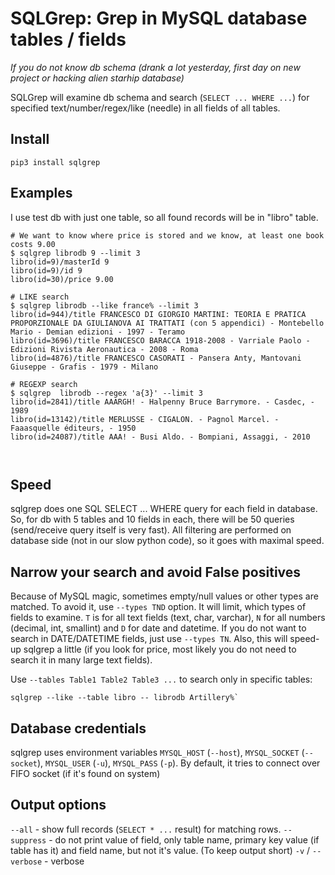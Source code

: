 # SQLGrep: Grep in MySQL database tables / fields

*If you do not know db schema (drank a lot yesterday, first day on new project or hacking alien starhip database)*

SQLGrep will examine db schema and search (`SELECT ... WHERE ...`) for specified text/number/regex/like (needle) in all fields of all tables.

## Install
`pip3 install sqlgrep`

## Examples
I use test db with just one table, so all found records will be in "libro" table.

~~~shell
# We want to know where price is stored and we know, at least one book costs 9.00
$ sqlgrep librodb 9 --limit 3
libro(id=9)/masterId 9
libro(id=9)/id 9
libro(id=30)/price 9.00

# LIKE search
$ sqlgrep librodb --like france% --limit 3
libro(id=944)/title FRANCESCO DI GIORGIO MARTINI: TEORIA E PRATICA PROPORZIONALE DA GIULIANOVA AI TRATTATI (con 5 appendici) - Montebello Mario - Demian edizioni - 1997 - Teramo
libro(id=3696)/title FRANCESCO BARACCA 1918-2008 - Varriale Paolo - Edizioni Rivista Aeronautica - 2008 - Roma
libro(id=4876)/title FRANCESCO CASORATI - Pansera Anty, Mantovani Giuseppe - Grafis - 1979 - Milano

# REGEXP search
$ sqlgrep  librodb --regex 'a{3}' --limit 3
libro(id=2841)/title AAARGH! - Halpenny Bruce Barrymore. - Casdec, - 1989
libro(id=13142)/title MERLUSSE - CIGALON. - Pagnol Marcel. - Faaasquelle éditeurs, - 1950
libro(id=24087)/title AAA! - Busi Aldo. - Bompiani, Assaggi, - 2010



~~~

## Speed
sqlgrep does one SQL SELECT ... WHERE query for each field in database. So, for db with 5 tables and 10 fields in each, there will be 50 queries (send/receive query itself is very fast). All filtering are performed on database side (not in our slow python code), so it goes with maximal speed.

## Narrow your search and avoid False positives
Because of MySQL magic, sometimes empty/null values or other types are matched. To avoid it, use `--types TND` option. It will limit, which types of fields to examine. `T` is for all text fields (text, char, varchar), `N` for all numbers (decimal, int, smallint) and `D` for date and datetime. If you do not want to search in DATE/DATETIME fields, just use `--types TN`. Also, this will speed-up sqlgrep a little (if you look for price, most likely you do not need to search it in many large text fields).

Use `--tables Table1 Table2 Table3 ...` to search only in specific tables: 
~~~
sqlgrep --like --table libro -- librodb Artillery%`
~~~

## Database credentials
sqlgrep uses environment variables `MYSQL_HOST` (`--host`), `MYSQL_SOCKET` (`--socket`), `MYSQL_USER` (`-u`), `MYSQL_PASS` (`-p`).
By default, it tries to connect over FIFO socket (if it's found on system)

## Output options
`--all` - show full records (`SELECT * ...` result) for matching rows.
`--suppress` - do not print value of field, only table name, primary key value (if table has it) and field name, but not it's value. (To keep output short)
`-v` / `--verbose` - verbose